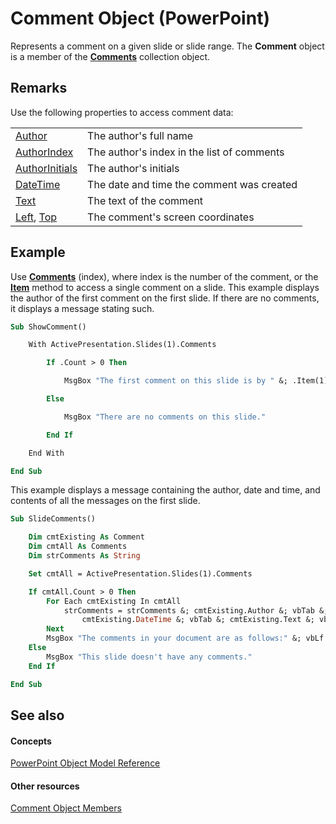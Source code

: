 
# Comment Object (PowerPoint)

Represents a comment on a given slide or slide range. The  **Comment** object is a member of the **[Comments](1f29db7c-90fa-db9f-5229-136534ce803d.md)** collection object.


## Remarks

Use the following properties to access comment data:


|||
|:-----|:-----|
|[Author](83feff12-02a1-444e-baaf-15e39049e6a5.md)|The author's full name|
|[AuthorIndex](a004167b-a564-651e-1769-9e1a8947e385.md)|The author's index in the list of comments|
|[AuthorInitials](21789206-78b0-2c9e-4461-5005d821bd6c.md)|The author's initials|
|[DateTime](52e08d04-18d6-61fc-1526-ef669aa5f6c8.md)|The date and time the comment was created|
|[Text](98d33fc2-a30b-61b9-65b8-5859925faf8f.md)|The text of the comment|
|[Left](29da86cf-2216-021a-d5d1-32995b8742fd.md), [Top](07b292ef-a329-64d6-060a-5ce3718b96d4.md)|The comment's screen coordinates|

## Example

Use  **[Comments](396c2d6b-f0cb-3ed8-94ae-6ee864d194c1.md)** (index), where index is the number of the comment, or the **[Item](d60f4227-87ea-7d48-f8cb-0cf85dfe3a97.md)** method to access a single comment on a slide. This example displays the author of the first comment on the first slide. If there are no comments, it displays a message stating such.


```vb
Sub ShowComment()

    With ActivePresentation.Slides(1).Comments

        If .Count > 0 Then

            MsgBox "The first comment on this slide is by " &; .Item(1).Author

        Else

            MsgBox "There are no comments on this slide."

        End If

    End With

End Sub
```

This example displays a message containing the author, date and time, and contents of all the messages on the first slide.




```vb
Sub SlideComments()

    Dim cmtExisting As Comment
    Dim cmtAll As Comments
    Dim strComments As String

    Set cmtAll = ActivePresentation.Slides(1).Comments

    If cmtAll.Count > 0 Then
        For Each cmtExisting In cmtAll
            strComments = strComments &; cmtExisting.Author &; vbTab &; _
                cmtExisting.DateTime &; vbTab &; cmtExisting.Text &; vbLf
        Next
        MsgBox "The comments in your document are as follows:" &; vbLf &; strComments
    Else
        MsgBox "This slide doesn't have any comments."
    End If

End Sub
```


## See also


#### Concepts


[PowerPoint Object Model Reference](00acd64a-5896-0459-39af-98df2849849e.md)
#### Other resources


[Comment Object Members](ceeb9a4e-53ca-1607-c080-fc276d957525.md)
